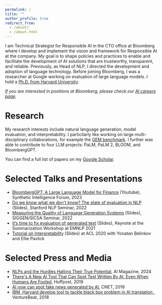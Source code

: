 ```yaml
---
permalink: /
title: ""
author_profile: true
redirect_from:
  - /about/
  - /about.html
---
```


I am Technical Strategist for Responsible AI in the CTO office at Bloomberg where I develop and implement the vision and framework for Responsible AI at the company. My goal is to shape policies and practices to enable and facilitate the development of AI solutions that are trustworthy, transparent, and reliable.
Previously, as Head of NLP, I directed the development and adoption of language technology. Before joining Bloomberg, I was a researcher at Google working on evaluation of large language models. I hold a <a href="/files/gehrmann_dissertation.pdf" target="_blank">Ph.D. from Harvard University</a>.

_If you are interested in positions at Bloomberg, please check our <a href="https://www.bloomberg.com/company/values/tech-at-bloomberg/artificial-intelligence-ai/">AI careers page</a>._

# Research

My research interests include natural language generation, model evaluation, and interpretability. I particilarly like working on large multi-disciplinary collaborations, for example the <a href="https://gem-benchmark.com/" target="_blank">GEM benchmark</a>. I further was able to contribute to four LLM projects: PaLM, PaLM 2, BLOOM, and BloombergGPT.

You can find a full list of papers on my <a href="https://scholar.google.com/citations?hl=en&user=x6KQCV8AAAAJ">Google Scholar</a>.

# Selected Talks and Presentations

- <a href="https://www.youtube.com/watch?v=uyl-AqDF4ec" target="_blank">BloombergGPT: A Large Language Model for Finance</a> (Youtube), Synthetic Intelligence Forum, 2023
- <a href="files/Stanford NLP Seminar.pdf" target="_blank">Do we know what we don't know? The state of evaluation in NLP</a> (Slides), Stanford NLP Seminar, 2022
- <a href="/files/SIGGEN_GEMv2.pdf" target="_blank">Measuring the Quality of Language Generation Systems</a> (Slides), SIGGEN/SICSA Seminar, 2022
- <a href="/files/NewSum_21_Breaking_News.pdf" target="_blank">It’s time to fix evaluation
  of generated text</a> (Slides), Keynote at the Summarization Workshop at EMNLP 2021
- <a href="/files/acl_2020_interpretability_tutorial.pdf" target="_blank">Tutorial on Interpretability</a> (Slides) at ACL 2020 with Yonatan Belinkov and Ellie Pavlick

# Selected Press and Media

- <a href="https://aimagazine.com/articles/nlps-and-the-hurdles-halting-their-true-potential" target="_blank">NLPs and the Hurdles Halting Their True Potential</a>, AI Magazine, 2024
- <a href="https://www.huffpost.com/archive/in/entry/ai-tool-detect-computer-generated-text-fake-news-deepfakes_in_5d413037e4b01d8c978352fe?utm_hp_ref=in-homepage&guccounter=1" target="_blank">There's A New AI Tool That Can Spot Text Written By AI, Even When Humans Are Fooled</a>, Huffpost, 2019
- <a href="https://www.cnet.com/tech/computing/ai-now-can-spot-fake-news-generated-by-ai/" target="_blank">AI now can spot fake news generated by AI</a>, CNET, 2019
- <a href="https://venturebeat.com/ai/ibm-harvard-develop-tool-to-tackle-black-box-problem-in-ai-translation" target="_blank">IBM, Harvard develop tool to tackle black box problem in AI translation
  </a>, VentureBeat, 2018

